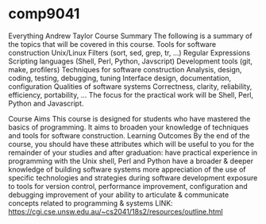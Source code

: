 # comp9041
Everything Andrew Taylor
Course Summary
The following is a summary of the topics that will be covered in this course.
Tools for software construction
Unix/Linux Filters (sort, sed, grep, tr, ...)
Regular Expressions
Scripting languages (Shell, Perl, Python, Javscript)
Development tools (git, make, profilers)
Techniques for software construction
Analysis, design, coding, testing, debugging, tuning
Interface design, documentation, configuration
Qualities of software systems
Correctness, clarity, reliability, efficiency, portability, ...
The focus for the practical work will be Shell, Perl, Python and Javascript.

Course Aims
This course is designed for students who have mastered the basics of programming. It aims to broaden your knowledge of techniques and tools for software construction.
Learning Outcomes
By the end of the course, you should have these attributes which will be useful to you for the remainder of your studies and after graduation:
have practical experience in programming with the Unix shell, Perl and Python
have a broader & deeper knowledge of building software systems
more appreciation of the use of specific technologies and strategies during software development
exposure to tools for version control, performance improvement, configuration and debugging
improvement of your ability to articulate & communicate concepts related to programming & systems
LINK: https://cgi.cse.unsw.edu.au/~cs2041/18s2/resources/outline.html
